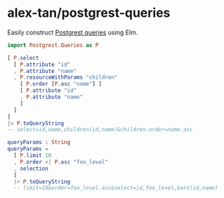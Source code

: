 # alex-tan/postgrest-queries

Easily construct [Postgrest queries](http://postgrest.org/en/v5.1/api.html#horizontal-filtering-rows) using Elm.

```elm
import Postgrest.Queries as P

[ P.select
  [ P.attribute "id"
  , P.attribute "name"
  , P.resourceWithParams "children"
    [ P.order [P.asc "name"] ]
    [ P.attribute "id"
    , P.attribute "name"
    ] 
  ]
]
|> P.toQueryString
-- select=id,name,children(id,name)&children.order=name.asc

queryParams : String
queryParams =
  [ P.limit 10
  , P.order <| P.asc "foo_level"
  , selection
  ]
  |> P.toQueryString
  -- limit=10&order=foo_level.asc&select=id,foo_level,bars(id,name)
```